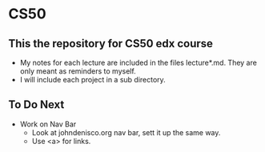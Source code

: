 # CS50

## This the repository for CS50 edx course

- My notes for each lecture are included in the files lecture*.md. They are only meant as reminders to myself.
- I will include each project in a sub directory.

## To Do Next

- Work on Nav Bar
  - Look at johndenisco.org nav bar, sett it up the same way.
  - Use \<a> for links.
